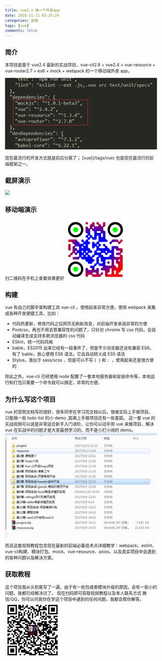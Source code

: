 ```yaml
---
title: vue2.x 做一个外卖app
date: 2018-11-11 03:25:24
categories: 前端
tags: [vue]
comments: false
---
```


## 简介

<p id="div-border-top-green">本项目是基于 vue2.4 最新的实战项目，vue-cli2.8 + vue2.4 + vue-resource + vue-router2.7 + es6 + mock + webpack 的一个移动端外卖 app。</p>

![](/images/vue-sell-1.png)

<p id="div-border-left-red">现在最流行的开发方式就是前后分离了；
[vue](/tags/vue) 也是现在最流行的前端框架之一。</p>

<!-- more -->

## 截屏演示
![](/images/vue-sell-3.gif)

## 移动端演示
扫二维码在手机上查看效果更好
![](/images/vue-sell-2.png)

## 构建
vue 有自己的脚手架构建工具 vue-cli 。使用起来非常方便，使用 webpack 来集成各种开发便捷工具，比如：
- 代码热更新，修改代码之后网页无刷新改变，对前端开发来说非常的方便
- Postcss，再也不用去管兼容性的问题了，只针对 chrome 写 css 代码，会自动编译生成支持多款浏览器的 css 代码
- ESlint，统一代码风格
- bable，ES2015 出来已经有一段事件了，但是不少浏览器还没有兼容 ES6。有了 bable，放心使用 ES6 语法，它会自动转义成 ES5 语法
- Stylus，类似于 sass/scss ，但是可以不写 `{ }` 和 `: `，使用起来还是很方便的

除此之外，vue-cli 已经使用 node 配置了一套本地服务器和安装命令等，本地运行和打包只需要一个命令就可以搞定，非常的方便。

## 为什么写这个项目
vue 的官网文档写的很好，很多同学在学习完文档以后，很难实际上手做项目，只能做一些 todo-list 的小 demo ,距离上手做项目还有一些差距。
这一套 vue 的实战视频可以说是非常适合新手入门进阶，让你可以动手用 vue 来做项目，解决 vue 在实战中的问题才是大家最想学习的，而不是小打小闹的 demo。
![](/images/vue-sell-5.png)

而且这套视频教程包含现在最新的前端必备技术点详细教学：webpack、eslint、vue-cli构建、模块打包、mock、vue-resource、axios、以及真实项目中会遇到的各种问题以及解决方案。

## 获取教程
这个项目我从头到尾写了一遍，由于有一些包或者模块升级的原因，会有一些小的问题，我都已经解决过了。
现在扫码即可获取视频教程以及本人联系方式 微信/QQ，你可以问我你在学这个项目中遇到的任何问题，我都会帮你解答。
![](/images/vue-sell-pay.png)
